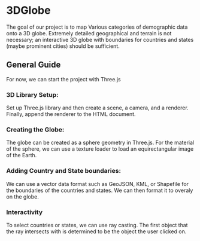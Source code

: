 # 3DGlobe
The goal of our project is to map Various categories of demographic data onto a 3D globe. Extremely detailed geographical and terrain is not necessary; an interactive 3D globe with boundaries for countries and states (maybe prominent cities) should be sufficient.

## General Guide
For now, we can start the project with Three.js

### 3D Library Setup:
Set up Three.js library and then create a scene, a camera, and a renderer. Finally, append the renderer to the HTML document.

### Creating the Globe:
The globe can be created as a sphere geometry in Three.js. For the material of the sphere, we can use a texture loader to load an equirectangular image of the Earth. 

### Adding Country and State boundaries:
We can use a vector data format such as GeoJSON, KML, or Shapefile for the boundaries of the countries and states. We can then format it to overaly on the globe.

### Interactivity
To select countries or states, we can use ray casting. The first object that the ray intersects with is determined to be the object the user clicked on.
 